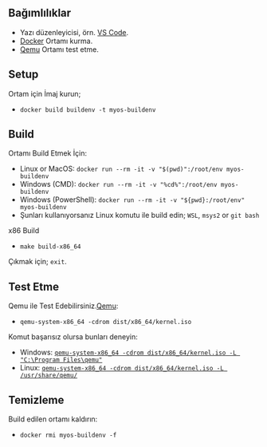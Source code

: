 
## Bağımlılıklar

 - Yazı düzenleyicisi, örn. [VS Code](https://code.visualstudio.com/).
 - [Docker](https://www.docker.com/) Ortamı kurma.
 - [Qemu](https://www.qemu.org/) Ortamı test etme.

## Setup

Ortam için İmaj kurun;
 - `docker build buildenv -t myos-buildenv`

## Build

Ortamı Build Etmek İçin:
 - Linux or MacOS: `docker run --rm -it -v "$(pwd)":/root/env myos-buildenv`
 - Windows (CMD): `docker run --rm -it -v "%cd%":/root/env myos-buildenv`
 - Windows (PowerShell): `docker run --rm -it -v "${pwd}:/root/env" myos-buildenv`
 - Şunları kullanıyorsanız Linux komutu ile build edin; `WSL`, `msys2` or `git bash`

x86 Build
 - `make build-x86_64`

Çıkmak için; `exit`.

## Test Etme

Qemu ile Test Edebilirsiniz.[Qemu](https://www.qemu.org/): 

 - `qemu-system-x86_64 -cdrom dist/x86_64/kernel.iso`

Komut başarısız olursa bunları deneyin:
 - Windows: [`qemu-system-x86_64 -cdrom dist/x86_64/kernel.iso -L "C:\Program Files\qemu"`](https://stackoverflow.com/questions/66266448/qemu-could-not-load-pc-bios-bios-256k-bin)
 - Linux: [`qemu-system-x86_64 -cdrom dist/x86_64/kernel.iso -L /usr/share/qemu/`](https://unix.stackexchange.com/questions/134893/cannot-start-kvm-vm-because-missing-bios)

## Temizleme

Build edilen ortamı kaldırın:
 - `docker rmi myos-buildenv -f`
